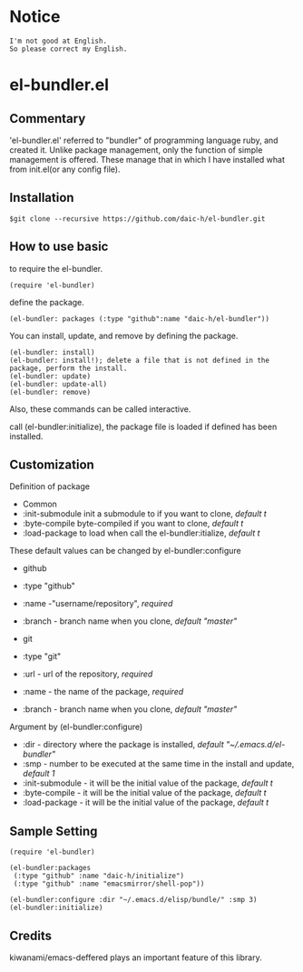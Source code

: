 # Notice

    I'm not good at English.
    So please correct my English.

# el-bundler.el

## Commentary
'el-bundler.el' referred to "bundler" of programming language ruby, and created it.
 Unlike package management, only the function of simple management is offered.
 These manage that in which I have installed what from init.el(or any config file).

## Installation

    $git clone --recursive https://github.com/daic-h/el-bundler.git

## How to use basic

to require the el-bundler.

    (require 'el-bundler)

define the package.

    (el-bundler: packages (:type "github":name "daic-h/el-bundler"))

You can install, update, and remove by defining the package.

    (el-bundler: install)
    (el-bundler: install!); delete a file that is not defined in the package, perform the install.
    (el-bundler: update)
    (el-bundler: update-all)
    (el-bundler: remove)

Also, these commands can be called interactive.

call (el-bundler:initialize), the package file is loaded if defined has been installed.

## Customization

Definition of package

- Common
 - :init-submodule init a submodule to if you want to clone, _default t_
 - :byte-compile   byte-compiled if you want to clone,       _default t_
 - :load-package   to load when call the el-bundler:itialize,   _default t_

These default values can be changed by el-bundler:configure

- github
 - :type "github"
 - :name -"username/repository", _required_
 - :branch - branch name when you clone, _default "master"_

- git
 - :type "git"
 - :url - url of the repository, _required_
 - :name - the name of the package, _required_
 - :branch - branch name when you clone, _default "master"_

Argument by (el-bundler:configure)

 - :dir - directory where the package is installed, _default "~/.emacs.d/el-bundler"_
 - :smp - number to be executed at the same time in the install and update, _default 1_
 - :init-submodule - it will be the initial value of the package, _default t_
 - :byte-compile   - it will be the initial value of the package, _default t_
 - :load-package   - it will be the initial value of the package, _default t_

## Sample Setting

    (require 'el-bundler)

    (el-bundler:packages
     (:type "github" :name "daic-h/initialize")
     (:type "github" :name "emacsmirror/shell-pop"))

    (el-bundler:configure :dir "~/.emacs.d/elisp/bundle/" :smp 3)
    (el-bundler:initialize)

## Credits

 kiwanami/emacs-deffered plays an important feature of this library.